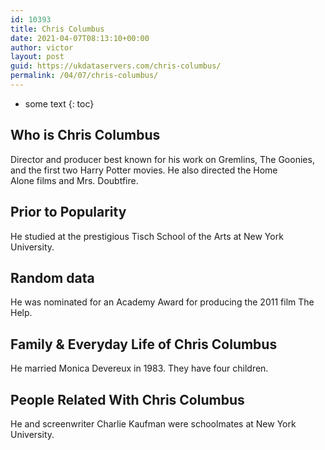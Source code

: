 ```yaml
---
id: 10393
title: Chris Columbus
date: 2021-04-07T08:13:10+00:00
author: victor
layout: post
guid: https://ukdataservers.com/chris-columbus/
permalink: /04/07/chris-columbus/
---
```


* some text
{: toc}


## Who is Chris Columbus



Director and producer best known for his work on Gremlins, The Goonies, and the first two Harry Potter movies. He also directed the Home Alone films and Mrs. Doubtfire.

                
                
                
## Prior to Popularity



He studied at the prestigious Tisch School of the Arts at New York University.

                
                
                
## Random data



He was nominated for an Academy Award for producing the 2011 film The Help.

                
                
                
## Family & Everyday Life of Chris Columbus



He married Monica Devereux in 1983. They have four children. 

                
                
                
## People Related With Chris Columbus



He and screenwriter Charlie Kaufman were schoolmates at New York University.

                
              
            
          
          
          